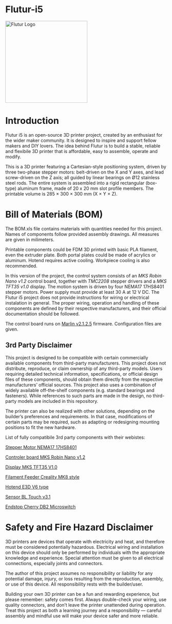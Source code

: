 # Flutur-i5
<img width="256" height="256" alt="Flutur Logo" src="https://github.com/user-attachments/assets/45e0d66c-028f-4446-940a-345052aa8843" />



# Introduction
Flutur i5 is an open-source 3D printer project, created by an enthusiast for the wider maker community. It is designed to inspire and support fellow makers and DIY lovers. The idea behind Flutur is to build a stable, reliable and flexibile 3D printer that is affordable, easy to assemble, operate and modify.


This is a 3D printer featuring a Cartesian-style positioning system, driven by three two-phase stepper motors: belt-driven on the X and Y axes, and lead screw-driven on the Z axis; all guided by linear bearings on Ø12 stainless steel rods. The entire system is assembled into a rigid rectangular (box-type) aluminum frame, made of 20 x 20 mm slot profile members. The printable volume is 285 × 300 × 300 mm (X × Y × Z).


# Bill of Materials (BOM)
The BOM.xls file contains materials with quantities needed for this project. Names of components follow provided assembly drawings. All measures are given in milimeters. 

Printable components could be FDM 3D printed with basic PLA filament, even the extruder plate. Both portal plates could be made of acrylics or aluminum. Hotend requires active cooling. Workpiece cooling is also recommended. 

In this version of the project, the control system consists of an _MKS Robin Nano v1.2_ control board, together with _TMC2208_ stepper drivers and a _MKS TFT35 v1.0_ display. The motion system is driven by four NEMA17 17HS8401 stepper motors. Power supply must provide at least 30 A at 12 V DC. The Flutur i5 project does not provide instructions for wiring or electrical instalation in general. The proper wiring, operation and handling of these components are defined by their respective manufacturers, and their official documentation should be followed.

The control board runs on [Marlin v2.1.2.5](https://github.com/MarlinFirmware/Marlin/tree/lts-2.1.2) firmware. Configuration files are given.


## 3rd Party Disclaimer

This project is designed to be compatible with certain commercially available components from third-party manufacturers. This project does not distribute, reproduce, or claim ownership of any third-party models. Users requiring detailed technical information, specifications, or official design files of these components, should obtain them directly from the respective manufacturers’ official sources. This project also uses a combination of widely available off-the-shelf components (e.g. standard bearings and fasteners). While references to such parts are made in the design, no third-party models are included in this repository.

The printer can also be realized with other solutions, depending on the builder’s preferences and requirements. In that case, modifications of certain parts may be required, such as adapting or redesigning mounting positions to fit the new hardware.


List of fully compatibile 3rd party components with their webistes:

[Stepper Motor NEMA17 17HS8401](https://www.hanpose.com/product-17hs8401-18a--52ncm-18-degree--linear--motor-12v-electric-toys-and-appliances-for-3d-printer-nema-17-stepper-motor)

[Controler board MKS Robin Nano v1.2](https://makerbase3d.com/product/mks-robin-nano-v1-2/)

[Display MKS TFT35 V1.0](https://makerbase3d.com/product/mks-robin-nano-v1-2/)

[Filament Feeder Creality MK8 style](https://www.crealityofficial.co.uk/products/full-metal-extruder-with-capricorn-tubing)

[Hotend E3D V6 type](https://e3d-online.com/products/v6-all-metal-hotend?_pos=5&_sid=d5b714545&_ss=r&variant=40923457486907)

[Sensor BL Touch v3.1](https://www.antclabs.com/bltouch)

[Endstop Cherry DB2 Microswitch](https://platinum-international.store/platinum-international/switches/position-switches/cherry-db2-subminiature-switch/?v=3a2d7564baee)


# Safety and Fire Hazard Disclaimer

3D printers are devices that operate with electricity and heat, and therefore must be considered potentially hazardous. Electrical wiring and installation on this device should only be performed by individuals with the appropriate knowledge and experience. Special attention must be given to all electrical connections, especially joints and connectors.

The author of this project assumes no responsibility or liability for any potential damage, injury, or loss resulting from the reproduction, assembly, or use of this device. All responsibility rests with the builder/user.

Building your own 3D printer can be a fun and rewarding experience, but please remember: safety comes first. Always double-check your wiring, use quality connectors, and don’t leave the printer unattended during operation. Treat this project as both a learning journey and a responsibility — careful assembly and mindful use will make your device safer and more reliable.

